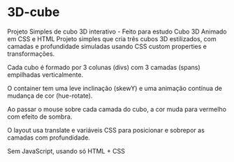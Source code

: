 # 3D-cube
Projeto Simples de cubo 3D interativo - Feito para estudo
Cubo 3D Animado em CSS e HTML
Projeto simples que cria três cubos 3D estilizados, com camadas e profundidade simuladas usando CSS custom properties e transformações.

Cada cubo é formado por 3 colunas (divs) com 3 camadas (spans) empilhadas verticalmente.

O container tem uma leve inclinação (skewY) e uma animação contínua de mudança de cor (hue-rotate).

Ao passar o mouse sobre cada camada do cubo, a cor muda para vermelho com efeito de sombra.

O layout usa translate e variáveis CSS para posicionar e sobrepor as camadas com profundidade.

Sem JavaScript, usando só HTML + CSS

